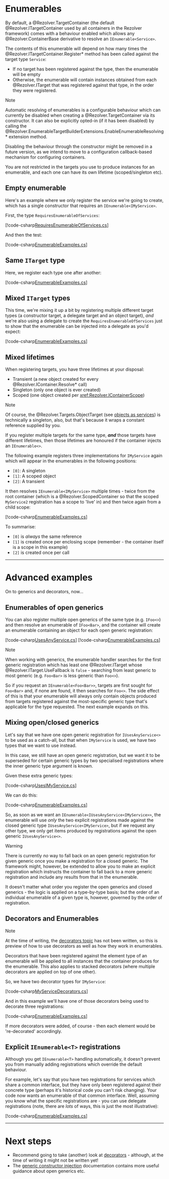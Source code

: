 ﻿# Enumerables

By default, a @Rezolver.TargetContainer (the default @Rezolver.ITargetContainer used by all containers in the 
Rezolver framework) comes with a behaviour enabled which allows any @Rezolver.ContainerBase derivative to resolve
an `IEnumerable<Service>`.

The contents of this enumerable will depend on how many times the @Rezolver.ITargetContainer.Register*
method has been called against the target type `Service`:

- If no target has been registered against the type, then the enumerable will be empty
- Otherwise, the enumerable will contain instances obtained from each @Rezolver.ITarget that was registered
against that type, in the order they were registered.

> [!NOTE]
> Automatic resolving of enumerables is a configurable behaviour which can currently be disabled when creating 
> a @Rezolver.TargetContainer via its constructor.  It can also be explicitly opted-in (if it has been disabled)
> by calling the @Rezolver.EnumerableTargetBuilderExtensions.EnableEnumerableResolving* extension method.
> 
> Disabling the behaviour through the constructor might be removed in a future version, as we intend to move to a 
> configuration callback-based mechanism for configuring containers.

You are not restricted in the targets you use to produce instances for an enumerable, and each one can have its
own lifetime (scoped/singleton etc).

## Empty enumerable

Here's an example where we only register the service we're going to create, which has a single constructor that requires
an `IEnumerable<IMyService>`.

First, the type `RequiresEnumerableOfServices`:

[!code-csharp[RequiresEnumerableOfServices.cs](../../../../test/Rezolver.Tests.Examples/Types/RequiresEnumerableOfServices.cs#example)]

And then the test:

[!code-csharp[EnumerableExamples.cs](../../../../test/Rezolver.Tests.Examples/EnumerableExamples.cs#example1)]

## Same `ITarget` type

Here, we register each type one after another:

[!code-csharp[EnumerableExamples.cs](../../../../test/Rezolver.Tests.Examples/EnumerableExamples.cs#example2)]

## Mixed `ITarget` types

This time, we're mixing it up a bit by registering multiple different target types (a constructor target, a delegate
target and an object target), *and* we're also using a delegate to create the `RequiresEnumerableOfServices` just
to show that the enumerable can be injected into a delegate as you'd expect:

[!code-csharp[EnumerableExamples.cs](../../../../test/Rezolver.Tests.Examples/EnumerableExamples.cs#example3)]

## Mixed lifetimes

When registering targets, you have three lifetimes at your disposal:

- Transient (a new object created for every @Rezolver.IContainer.Resolve* call)
- Singleton (only one object is ever created)
- Scoped (one object created per <xref:Rezolver.IContainerScope>)

> [!NOTE]
> Of course, the @Rezolver.Targets.ObjectTarget (see [objects as services](objects.md)) is technically a singleton, also,
> but that's because it wraps a constant reference supplied by you.

If you register multiple targets for the same type, **_and_** those targets have different lifetimes, then those lifetimes are
honoured if the container injects an `IEnumerable<>`.

The following example registers three implementations for `IMyService` again which will appear in the enumerables in the 
following positions:

- `[0]`: A singleton 
- `[1]`: A scoped object
- `[2]`: A transient

It then resolves `IEnumerable<IMyService>` multiple times - twice from the root container (which
is a @Rezolver.ScopedContainer so that the scoped `MyService2` registration has a scope to 'live' in) and then
twice again from a child scope:

[!code-csharp[EnumerableExamples.cs](../../../../test/Rezolver.Tests.Examples/EnumerableExamples.cs#example4)]

To summarise:

- `[0]` is *always* the same reference
- `[1]` is created once per enclosing scope (remember - the container itself is a scope in this example)
- `[2]` is created once per call

* * *

# Advanced examples

On to generics and decorators, now...

## Enumerables of open generics

You can also register multiple open generics of the same type (e.g. `IFoo<>`) and then resolve an enumerable of 
`IFoo<Bar>`, and the container will create an enumerable containing an object for each open generic registration:

[!code-csharp[UsesAnyService.cs](../../../../test/Rezolver.Tests.Examples/Types/UsesAnyService.cs#example)]
[!code-csharp[EnumerableExamples.cs](../../../../test/Rezolver.Tests.Examples/EnumerableExamples.cs#example5)]

> [!NOTE]
> When working with generics, the enumerable handler searches for the first generic registration which has least
> one @Rezolver.ITarget whose @Rezolver.ITarget.UseFallback is `false` - searching from least generic to most
> generic (e.g. `Foo<Bar>` is less generic than `Foo<>`).
>
> So if you request an `IEnumerable<Foo<Bar>>`, targets are first sought for `Foo<Bar>` and, if none are found,
> it then searches for `Foo<>`.  The side effect of this is that your enumerable will always only contain objects
> produced from targets registered against the most-specific generic type that's applicable for the type requested.  The
> next example expands on this.

## Mixing open/closed generics

Let's say that we have one open generic registration for `IUsesAnyService<>` to be used as a catch-all, but that
when `IMyService` is used, we have two types that we want to use instead.

In this case, we still have an open generic registration, but we want it to be superseded for certain generic types by two
specialised registrations where the inner generic type argument is known.

Given these extra generic types:

[!code-csharp[UsesIMyService.cs](../../../../test/Rezolver.Tests.Examples/Types/UsesIMyService.cs#example)]

We can do this:

[!code-csharp[EnumerableExamples.cs](../../../../test/Rezolver.Tests.Examples/EnumerableExamples.cs#example6)]

So, as soon as we want an `IEnumerable<IUsesAnyService<IMyService>>`, the enumerable will use *only* the
two explicit registrations made against the closed generic type `IUsesAnyService<IMyService>`, but if we
request any other type, we only get items produced by registrations against the open generic `IUsesAnyService<>`.

> [!WARNING]
> There is currently *no* way to fall back on an open generic registration for given generic once you make a 
> registration for a closed generic.  The framework might, however, be extended to allow you to make an explicit 
> registration which instructs the container to fall back to a more generic registration and include any results from
> that in the enumerable.

It doesn't matter what order you register the open generics and closed generics - the logic is applied on a type-by-type
basis; but the order of an individual enumerable of a given type is, however, governed by the order of registration.

## Decorators and Enumerables

> [!NOTE]
> At the time of writing, the [decorators topic](decorators.md) has not been written, so this is preview of how to 
> use decorators as well as how they work in enumerables.

Decorators that have been registered against the element type of an enumerable will be applied to all instances 
that the container produces for the enumerable.  This also applies to stacked decorators (where multiple decorators are
applied on top of one other).

So, we have two decorator types for `IMyService`:

[!code-csharp[MyServiceDecorators.cs](../../../../test/Rezolver.Tests.Examples/Types/MyServiceDecorators.cs#example)]

And in this example we'll have one of those decorators being used to decorate three registrations:

[!code-csharp[EnumerableExamples.cs](../../../../test/Rezolver.Tests.Examples/EnumerableExamples.cs#example7)]

If more decorators were added, of course - then each element would be 're-decorated' accordingly.

## Explicit `IEnumerable<T>` registrations

Although you get `IEnumerable<T>` handling automatically, it doesn't prevent you from manually adding registrations
which override the default behaviour.

For example, let's say that you have two registrations for services which share a common interface, but they have only
been registered against their concrete type (perhaps it's historical code you can't risk changing). Your code 
now wants an enumerable of that common interface.  Well, assuming you know what the specific registrations are - you can
use delegate registrations (note, there are *lots* of ways, this is just the most illustrative):

[!code-csharp[EnumerableExamples.cs](../../../../test/Rezolver.Tests.Examples/EnumerableExamples.cs#example8)]

* * *

# Next steps
- Recommend going to take (another) look at [decorators](decorators.md) - although, at the time of writing it might 
not be written yet!
- The [generic constructor injection](constructor-injection/generics.md) documentation contains more useful guidance 
about open generics etc.